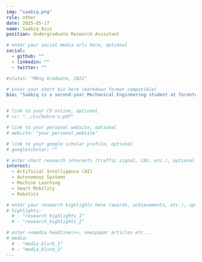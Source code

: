 ```yaml
---
img: "saabiq.png"
role: other
date: 2025-05-17
name: Saabiq Aziz
position: Undergraduate Research Assistant

# enter your social media urls here, optional
social:
  - github: ""
  - linkedin: ""
  - twitter: ""

#status: "MEng Graduate, 2022"

# enter your short bio here (markdown format compatible)
bio: "Saabiq is a second-year Mechanical Engineering student at Toronto Metropolitan University. He is currently assisting with research on context-aware artificial intelligence for autonomous delivery robots and interpretable machine learning models for travel behaviour modelling."


# link to your CV online, optional
# cv: "../cv/bohra-s.pdf"

# link to your personal website, optional
# website: "your_personal_website"

# link to your google scholar profile, optional
# googlescholar: ""

# enter short research interests (traffic signal, CAV, etc.), optional
interest:
  - Artificial Intelligence (AI)
  - Autonomous Systems
  - Machine Learning 
  - Smart Mobility
  - Robotics

# enter your research highlights here (awards, achievements, etc.), optional
# highlights:
  # - "research_highlights_1"
  # - "research_highlights_2"

# enter <<media headlines>>, newspaper articles etc...
# media:
  # - "media_blurb_1"
  # - "media_blurb_2"
---
```

